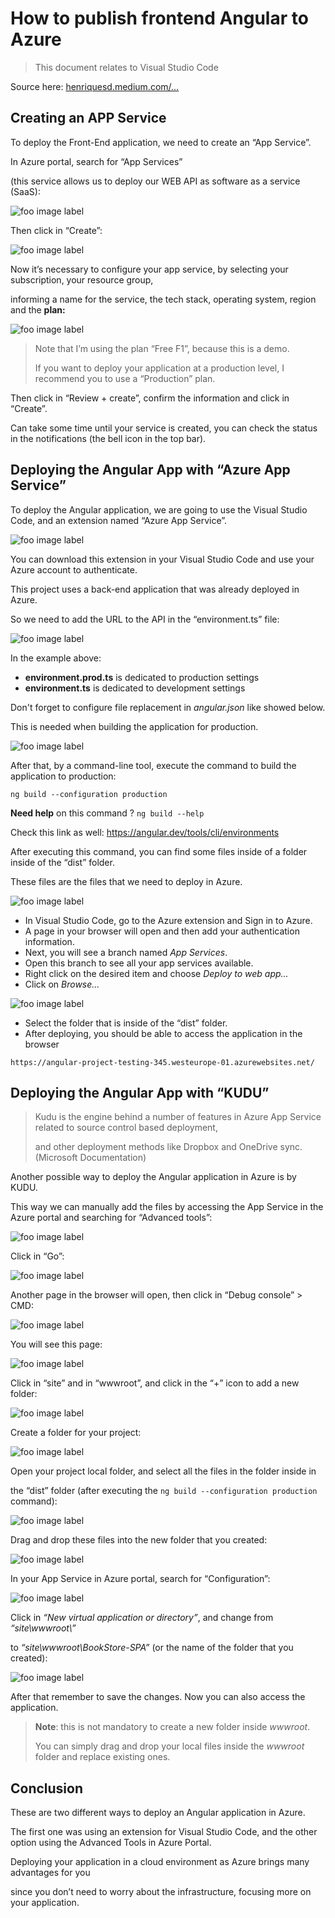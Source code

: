 # How to publish frontend Angular to Azure

> This document relates to Visual Studio Code

Source here: [henriquesd.medium.com/...](https://henriquesd.medium.com/deploying-an-angular-application-in-azure-9f89edfe2b9c)

## Creating an APP Service

To deploy the Front-End application, we need to create an “App Service”. 

In Azure portal, search for “App Services” 

(this service allows us to deploy our WEB API as software as a service (SaaS):

![foo image label](.images/app-service.webp)

Then click in “Create”:

![foo image label](.images/app-service-create.webp)

Now it’s necessary to configure your app service, by selecting your subscription, your resource group, 

informing a name for the service, the tech stack, operating system, region and the **plan:**

![foo image label](.images/create-web-app.webp)

> Note that I’m using the plan “Free F1”, because this is a demo. 
>
> If you want to deploy your application at a production level, I recommend you to use a “Production” plan.

Then click in “Review + create”, confirm the information and click in “Create”. 

Can take some time until your service is created, you can check the status in the notifications (the bell icon in the top bar).

## Deploying the Angular App with “Azure App Service”

To deploy the Angular application, we are going to use the Visual Studio Code, and an extension named “Azure App Service”.

![foo image label](.images/azure-app-service-extension.webp)

You can download this extension in your Visual Studio Code and use your Azure account to authenticate.

This project uses a back-end application that was already deployed in Azure. 

So we need to add the URL to the API in the “environment.ts” file:

![foo image label](.images/environment-prod-ts.webp)

In the example above:

- **environment.prod.ts** is dedicated to production settings
- **environment.ts** is dedicated to development settings

Don't forget to configure file replacement in *angular.json* like showed below. 

This is needed when building the application for production.

![foo image label](.images/angular-json-configuration.webp)

After that, by a command-line tool, execute the command to build the application to production:

```
ng build --configuration production
```

**Need help** on this command ? `ng build --help`

Check this link as well: https://angular.dev/tools/cli/environments

After executing this command, you can find some files inside of a folder inside of the “dist” folder. 

These files are the files that we need to deploy in Azure.

![foo image label](.images/dist-folder-files.webp)

- In Visual Studio Code, go to the Azure extension and Sign in to Azure. 
- A page in your browser will open and then add your authentication information. 
- Next, you will see a branch named *App Services*. 
- Open this branch to see all your app services available. 
- Right click on the desired item and choose *Deploy to web app...* 
- Click on *Browse...*

![foo image label](.images/browse.webp)

- Select the folder that is inside of the “dist” folder.
- After deploying, you should be able to access the application in the browser

```
https://angular-project-testing-345.westeurope-01.azurewebsites.net/
```

## Deploying the Angular App with “KUDU”

> Kudu is the engine behind a number of features in Azure App Service related to source control based deployment, 
>
> and other deployment methods like Dropbox and OneDrive sync. (Microsoft Documentation)

Another possible way to deploy the Angular application in Azure is by KUDU. 

This way we can manually add the files by accessing the App Service in the Azure portal and searching for “Advanced tools”:

![foo image label](.images/advanced-tools.webp)

Click in “Go”:

![foo image label](.images/advanced-tools-go.webp)

Another page in the browser will open, then click in “Debug console” > CMD:

![foo image label](.images/debug-console.webp)

You will see this page:

![foo image label](.images/two-items.webp)

Click in “site” and in “wwwroot”, and click in the “+” icon to add a new folder:

![foo image label](.images/wwwroot.webp)

Create a folder for your project:

![foo image label](.images/wwwroot-create-folder.webp)

Open your project local folder, and select all the files in the folder inside in 

the “dist” folder (after executing the `ng build --configuration production` command):

![foo image label](.images/local-folder.webp)

Drag and drop these files into the new folder that you created:

![foo image label](.images/drag-and-drop.webp)

In your App Service in Azure portal, search for “Configuration”:

![foo image label](.images/configuration.webp)

Click in *“New virtual application or directory”*, and change from *“site\wwwroot\”* 

to *“site\wwwroot\BookStore-SPA”* (or the name of the folder that you created):

![foo image label](.images/virtual-applications-and-directories.webp)

After that remember to save the changes. Now you can also access the application.

> **Note**: this is not mandatory to create a new folder inside *wwwroot*. 
>
> You can simply drag and drop your local files inside the *wwwroot* folder and replace existing ones. 

## Conclusion

These are two different ways to deploy an Angular application in Azure. 

The first one was using an extension for Visual Studio Code, and the other option using the Advanced Tools in Azure Portal. 

Deploying your application in a cloud environment as Azure brings many advantages for you 

since you don’t need to worry about the infrastructure, focusing more on your application.
